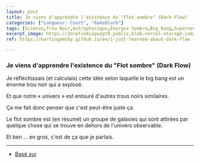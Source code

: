 ```yaml
---
layout: post
title: Je viens d'apprendre l'existence du "Flot sombre" (Dark Flow)
categories: ["Longueur: Court", "Gamsblurb"]
tags: [Science,Trou Noir,Astrophysique,Énergie Sombre,Big Bang,Supernova,Gravité,Radiation de Hawking,Théorie,ESBH,Gamsblurb]
excerpt_image: https://2orpfio4ixpxegt9.public.blob.vercel-storage.com/blogPost/cm2ahfi7i008gl40cjwmp3gz6/preview-image-QwsKqpiRcVpytee3m576BTmcR18IBH.webp
ref: https://martingamsby.github.io/en/i-just-learned-about-dark-flow

---
```


### **Je viens d'apprendre l'existence du "Flot sombre" (Dark Flow)**

Je réfléchissais (et calculais) cette idée selon laquelle le big bang est un énorme trou noir qui a explosé.

Et que notre « univers » est entouré d'autres trous noirs similaires.

Ça me fait donc penser que c'est peut-être juste ça.

Le flot sombre est (en résumé) un groupe de galaxies qui sont attirées par quelque chose qui se trouve en dehors de l'univers observable.

Et ben ... en gros, c'est de ça que je parlais.

---

- [Basé sur](https://martingamsby.github.io/lenergie-noire-pourrait-elle-simplement-etre-constituee-de-multiples-trous-noirs-lointains-vieux-de-plusieurs-milliards-dannees)

